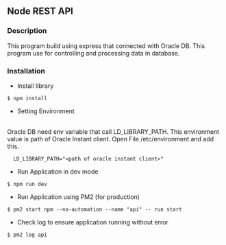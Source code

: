 ## Node REST API

### Description
This program build using express that connected with Oracle DB. This program use for controlling and processing data in database.


### Installation 

* Install library
```
$ npm install
```
* Setting Environment
<br />
  Oracle DB need env variable that call LD_LIBRARY_PATH. This environment value is path of Oracle Instant client. Open File /etc/environment and add this.

```
  LD_LIBRARY_PATH="<path of oracle instant client>"
```

* Run Application in dev mode
```
$ npm run dev
```

* Run Application using PM2 (for production)
```
$ pm2 start npm --no-automation --name "api" -- run start
```
* Check log to ensure application running without error
```
$ pm2 log api
```